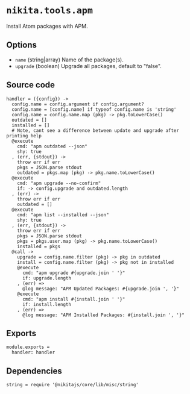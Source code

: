 
# `nikita.tools.apm`

Install Atom packages with APM.

## Options

*   `name` (string|array)
    Name of the package(s).
*   `upgrade` (boolean)
    Upgrade all packages, default to "false".

## Source code

    handler = ({config}) ->
      config.name = config.argument if config.argument?
      config.name = [config.name] if typeof config.name is 'string'
      config.name = config.name.map (pkg) -> pkg.toLowerCase()
      outdated = []
      installed = []
      # Note, cant see a difference between update and upgrade after printing help
      @execute
        cmd: "apm outdated --json"
        shy: true
      , (err, {stdout}) ->
        throw err if err
        pkgs = JSON.parse stdout
        outdated = pkgs.map (pkg) -> pkg.name.toLowerCase()
      @execute
        cmd: "apm upgrade --no-confirm"
        if: -> config.upgrade and outdated.length
      , (err) ->
        throw err if err
        outdated = []
      @execute
        cmd: "apm list --installed --json"
        shy: true
      , (err, {stdout}) ->
        throw err if err
        pkgs = JSON.parse stdout
        pkgs = pkgs.user.map (pkg) -> pkg.name.toLowerCase()
        installed = pkgs
      @call ->
        upgrade = config.name.filter (pkg) -> pkg in outdated
        install = config.name.filter (pkg) -> pkg not in installed
        @execute
          cmd: "apm upgrade #{upgrade.join ' '}"
          if: upgrade.length
        , (err) =>
          @log message: "APM Updated Packages: #{upgrade.join ', '}"
        @execute
          cmd: "apm install #{install.join ' '}"
          if: install.length
        , (err) =>
          @log message: "APM Installed Packages: #{install.join ', '}"

## Exports

    module.exports =
      handler: handler

## Dependencies

    string = require '@nikitajs/core/lib/misc/string'
